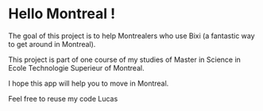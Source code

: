 # Hello Montreal ! 
The goal of this project is to help Montrealers who use Bixi (a fantastic way to get around in Montreal). 

This project is part of one course of my studies of Master in Science in Ecole Technologie Superieur of Montreal.

I hope this app will help you to move in Montreal.

Feel free to reuse my code
Lucas
